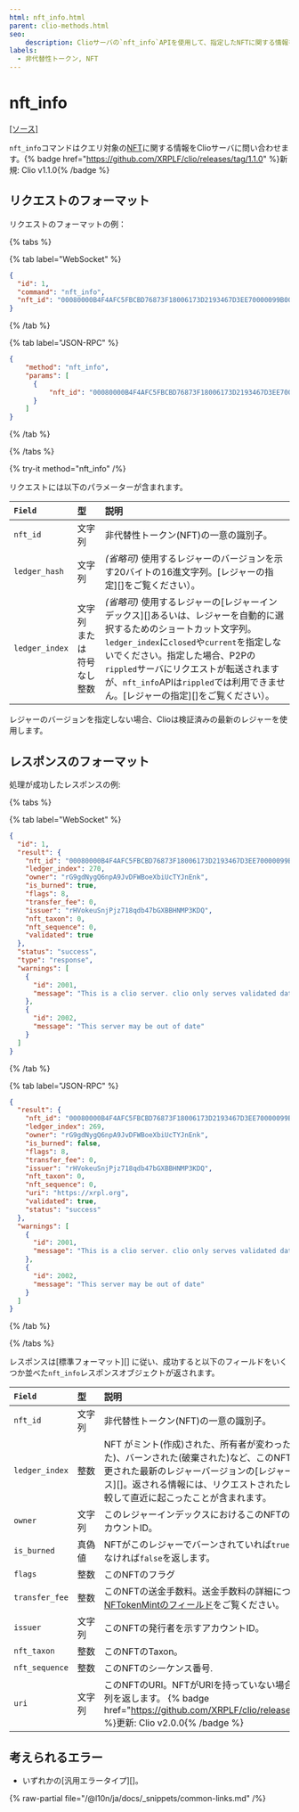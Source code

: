 ```yaml
---
html: nft_info.html
parent: clio-methods.html
seo:
    description: Clioサーバの`nft_info`APIを使用して、指定したNFTに関する情報を取得します。
labels:
  - 非代替性トークン, NFT
---
```

# nft_info
[[ソース]](https://github.com/XRPLF/clio/blob/4a5cb962b6971872d150777881801ce27ae9ed1a/src/rpc/handlers/NFTInfo.cpp "ソース")

`nft_info`コマンドはクエリ対象の[NFT](../../../../concepts/tokens/nfts/index.md)に関する情報をClioサーバに問い合わせます。{% badge href="https://github.com/XRPLF/clio/releases/tag/1.1.0" %}新規: Clio v1.1.0{% /badge %}

## リクエストのフォーマット
リクエストのフォーマットの例：

{% tabs %}

{% tab label="WebSocket" %}
```json
{
  "id": 1,
  "command": "nft_info",
  "nft_id": "00080000B4F4AFC5FBCBD76873F18006173D2193467D3EE70000099B00000000"
}
```
{% /tab %}

{% tab label="JSON-RPC" %}
```json
{
    "method": "nft_info",
    "params": [
      {
          "nft_id": "00080000B4F4AFC5FBCBD76873F18006173D2193467D3EE70000099B00000000"
      }
    ]
}
```
{% /tab %}

{% /tabs %}

{% try-it method="nft_info" /%}

リクエストには以下のパラメーターが含まれます。

| `Field`        | 型                     | 説明                    |
|:---------------|:-----------------------|:-----------------------|
| `nft_id`       | 文字列                  | 非代替性トークン(NFT)の一意の識別子。 |
| `ledger_hash`  | 文字列                  | _(省略可)_ 使用するレジャーのバージョンを示す20バイトの16進文字列。[レジャーの指定][]をご覧ください）。 |
| `ledger_index` | 文字列 または 符号なし整数 | _(省略可)_ 使用するレジャーの[レジャーインデックス][]あるいは、レジャーを自動的に選択するためのショートカット文字列。`ledger_index`に`closed`や`current`を指定しないでください。指定した場合、P2Pの`rippled`サーバにリクエストが転送されますが、`nft_info`APIは`rippled`では利用できません。[レジャーの指定][]をご覧ください）。 |

レジャーのバージョンを指定しない場合、Clioは検証済みの最新のレジャーを使用します。

## レスポンスのフォーマット

処理が成功したレスポンスの例:

{% tabs %}

{% tab label="WebSocket" %}
```json
{
  "id": 1,
  "result": {
    "nft_id": "00080000B4F4AFC5FBCBD76873F18006173D2193467D3EE70000099B00000000",
    "ledger_index": 270,
    "owner": "rG9gdNygQ6npA9JvDFWBoeXbiUcTYJnEnk",
    "is_burned": true,
    "flags": 8,
    "transfer_fee": 0,
    "issuer": "rHVokeuSnjPjz718qdb47bGXBBHNMP3KDQ",
    "nft_taxon": 0,
    "nft_sequence": 0,
    "validated": true
  },
  "status": "success",
  "type": "response",
  "warnings": [
    {
      "id": 2001,
      "message": "This is a clio server. clio only serves validated data. If you want to talk to rippled, include ledger_index:current in your request"
    },
    {
      "id": 2002,
      "message": "This server may be out of date"
    }
  ]
}
```
{% /tab %}

{% tab label="JSON-RPC" %}
```json
{
  "result": {
    "nft_id": "00080000B4F4AFC5FBCBD76873F18006173D2193467D3EE70000099B00000000",
    "ledger_index": 269,
    "owner": "rG9gdNygQ6npA9JvDFWBoeXbiUcTYJnEnk",
    "is_burned": false,
    "flags": 8,
    "transfer_fee": 0,
    "issuer": "rHVokeuSnjPjz718qdb47bGXBBHNMP3KDQ",
    "nft_taxon": 0,
    "nft_sequence": 0,
    "uri": "https://xrpl.org",
    "validated": true,
    "status": "success"
  },
  "warnings": [
    {
      "id": 2001,
      "message": "This is a clio server. clio only serves validated data. If you want to talk to rippled, include 'ledger_index':'current' in your request"
    },
    {
      "id": 2002,
      "message": "This server may be out of date"
    }
  ]
}
```
{% /tab %}

{% /tabs %}

レスポンスは[標準フォーマット][] に従い、成功すると以下のフィールドをいくつか並べた`nft_info`レスポンスオブジェクトが返されます。

| `Field`                           | 型                  | 説明                 |
|:----------------------------------|:------|:---------------------|
| `nft_id`                          | 文字列 | 非代替性トークン(NFT)の一意の識別子。 |
| `ledger_index`                    | 整数   | NFT がミント(作成)された、所有者が変わった(取引された)、バーンされた(破棄された)など、このNFTの状態が変更された最新のレジャーバージョンの[レジャーインデックス][]。返される情報には、リクエストされたレジャーと比較して直近に起こったことが含まれます。 |
| `owner`                           | 文字列 | このレジャーインデックスにおけるこのNFTの所有者のアカウントID。 |
| `is_burned`                       | 真偽値 | NFTがこのレジャーでバーンされていれば`true`を、そうでなければ`false`を返します。 |
| `flags `                          | 整数   | このNFTのフラグ |
| `transfer_fee`                    | 整数   | このNFTの送金手数料。送金手数料の詳細については、[NFTokenMintのフィールド](../../../protocol/transactions/types/nftokenmint.md#nftokenmint-フィールド)をご覧ください。 |
| `issuer`                          | 文字列　| このNFTの発行者を示すアカウントID。|
| `nft_taxon`                       | 整数   | このNFTのTaxon。 |
| `nft_sequence`                    | 整数   | このNFTのシーケンス番号. |
| `uri`                             | 文字列 | このNFTのURI。NFTがURIを持っていない場合、空の文字列を返します。 {% badge href="https://github.com/XRPLF/clio/releases/tag/2.0.0" %}更新: Clio v2.0.0{% /badge %} |


## 考えられるエラー

* いずれかの[汎用エラータイプ][]。

{% raw-partial file="/@l10n/ja/docs/_snippets/common-links.md" /%}
